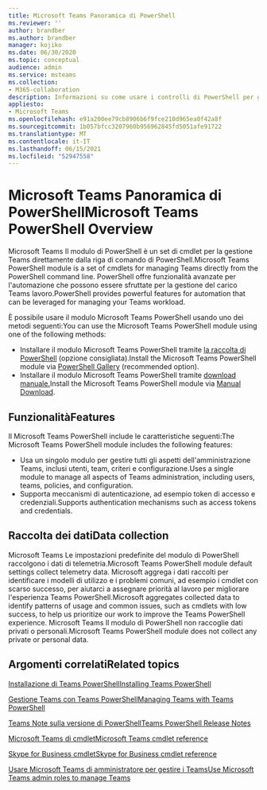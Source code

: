 ```yaml
---
title: Microsoft Teams Panoramica di PowerShell
ms.reviewer: ''
author: brandber
ms.author: brandber
manager: kojiko
ms.date: 06/30/2020
ms.topic: conceptual
audience: admin
ms.service: msteams
ms.collection:
- M365-collaboration
description: Informazioni su come usare i controlli di PowerShell per gestire Microsoft Teams.
appliesto:
- Microsoft Teams
ms.openlocfilehash: e91a200ee79cb8906b6f9fce210d965ea0f42a8f
ms.sourcegitcommit: 1b057bfcc3207960b956962845fd5051afe91722
ms.translationtype: MT
ms.contentlocale: it-IT
ms.lasthandoff: 06/15/2021
ms.locfileid: "52947558"
---
```

# <a name="microsoft-teams-powershell-overview"></a><span data-ttu-id="15f17-103">Microsoft Teams Panoramica di PowerShell</span><span class="sxs-lookup"><span data-stu-id="15f17-103">Microsoft Teams PowerShell Overview</span></span>

<span data-ttu-id="15f17-104">Microsoft Teams Il modulo di PowerShell è un set di cmdlet per la gestione Teams direttamente dalla riga di comando di PowerShell.</span><span class="sxs-lookup"><span data-stu-id="15f17-104">Microsoft Teams PowerShell module is a set of cmdlets for managing Teams directly from the PowerShell command line.</span></span> <span data-ttu-id="15f17-105">PowerShell offre funzionalità avanzate per l'automazione che possono essere sfruttate per la gestione del carico Teams lavoro.</span><span class="sxs-lookup"><span data-stu-id="15f17-105">PowerShell provides powerful features for automation that can be leveraged for managing your Teams workload.</span></span>  

<span data-ttu-id="15f17-106">È possibile usare il modulo Microsoft Teams PowerShell usando uno dei metodi seguenti:</span><span class="sxs-lookup"><span data-stu-id="15f17-106">You can use the Microsoft Teams PowerShell module using one of the following methods:</span></span> 

- <span data-ttu-id="15f17-107">Installare il modulo Microsoft Teams PowerShell tramite [la raccolta di PowerShell](https://www.powershellgallery.com/packages/MicrosoftTeams) (opzione consigliata).</span><span class="sxs-lookup"><span data-stu-id="15f17-107">Install the Microsoft Teams PowerShell module via [PowerShell Gallery](https://www.powershellgallery.com/packages/MicrosoftTeams) (recommended option).</span></span> 
- <span data-ttu-id="15f17-108">Installare il modulo Microsoft Teams PowerShell tramite [download manuale.](https://www.powershellgallery.com/packages/MicrosoftTeams)</span><span class="sxs-lookup"><span data-stu-id="15f17-108">Install the Microsoft Teams PowerShell module via [Manual Download](https://www.powershellgallery.com/packages/MicrosoftTeams).</span></span> 


## <a name="features"></a><span data-ttu-id="15f17-109">Funzionalità</span><span class="sxs-lookup"><span data-stu-id="15f17-109">Features</span></span> 

<span data-ttu-id="15f17-110">Il Microsoft Teams PowerShell include le caratteristiche seguenti:</span><span class="sxs-lookup"><span data-stu-id="15f17-110">The Microsoft Teams PowerShell module includes the following features:</span></span> 

- <span data-ttu-id="15f17-111">Usa un singolo modulo per gestire tutti gli aspetti dell'amministrazione Teams, inclusi utenti, team, criteri e configurazione.</span><span class="sxs-lookup"><span data-stu-id="15f17-111">Uses a single module to manage all aspects of Teams administration, including users, teams, policies, and configuration.</span></span>  
- <span data-ttu-id="15f17-112">Supporta meccanismi di autenticazione, ad esempio token di accesso e credenziali.</span><span class="sxs-lookup"><span data-stu-id="15f17-112">Supports authentication mechanisms such as access tokens and credentials.</span></span> 

##  <a name="data-collection"></a><span data-ttu-id="15f17-113">Raccolta dei dati</span><span class="sxs-lookup"><span data-stu-id="15f17-113">Data collection</span></span> 

<span data-ttu-id="15f17-114">Microsoft Teams Le impostazioni predefinite del modulo di PowerShell raccolgono i dati di telemetria.</span><span class="sxs-lookup"><span data-stu-id="15f17-114">Microsoft Teams PowerShell module default settings collect telemetry data.</span></span> <span data-ttu-id="15f17-115">Microsoft aggrega i dati raccolti per identificare i modelli di utilizzo e i problemi comuni, ad esempio i cmdlet con scarso successo, per aiutarci a assegnare priorità al lavoro per migliorare l'esperienza Teams PowerShell.</span><span class="sxs-lookup"><span data-stu-id="15f17-115">Microsoft aggregates collected data to identify patterns of usage and common issues, such as cmdlets with low success, to help us prioritize our work to improve the Teams PowerShell experience.</span></span> <span data-ttu-id="15f17-116">Microsoft Teams Il modulo di PowerShell non raccoglie dati privati o personali.</span><span class="sxs-lookup"><span data-stu-id="15f17-116">Microsoft Teams PowerShell module does not collect any private or personal data.</span></span>  

## <a name="related-topics"></a><span data-ttu-id="15f17-117">Argomenti correlati</span><span class="sxs-lookup"><span data-stu-id="15f17-117">Related topics</span></span>

[<span data-ttu-id="15f17-118">Installazione di Teams PowerShell</span><span class="sxs-lookup"><span data-stu-id="15f17-118">Installing Teams PowerShell</span></span>](teams-powershell-install.md)

[<span data-ttu-id="15f17-119">Gestione Teams con Teams PowerShell</span><span class="sxs-lookup"><span data-stu-id="15f17-119">Managing Teams with Teams PowerShell</span></span>](teams-powershell-managing-teams.md)

[<span data-ttu-id="15f17-120">Teams Note sulla versione di PowerShell</span><span class="sxs-lookup"><span data-stu-id="15f17-120">Teams PowerShell Release Notes</span></span>](teams-powershell-release-notes.md)

[<span data-ttu-id="15f17-121">Microsoft Teams di cmdlet</span><span class="sxs-lookup"><span data-stu-id="15f17-121">Microsoft Teams cmdlet reference</span></span>](/powershell/teams/?view=teams-ps)

[<span data-ttu-id="15f17-122">Skype for Business cmdlet</span><span class="sxs-lookup"><span data-stu-id="15f17-122">Skype for Business cmdlet reference</span></span>](/powershell/skype/intro?view=skype-ps)

[<span data-ttu-id="15f17-123">Usare Microsoft Teams di amministratore per gestire i Teams</span><span class="sxs-lookup"><span data-stu-id="15f17-123">Use Microsoft Teams admin roles to manage Teams</span></span>](using-admin-roles.md)
